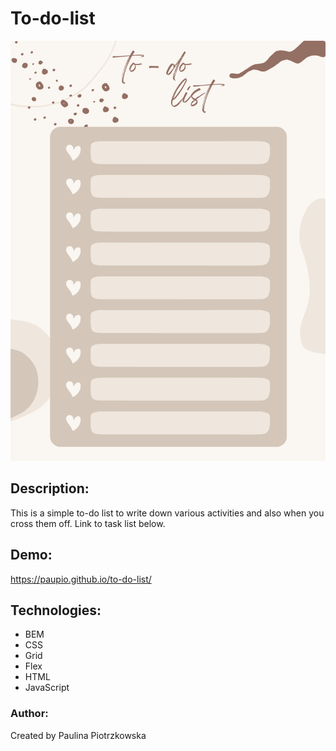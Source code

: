 ﻿# To-do-list

![Paulina](images/lista.png)

## Description:
   This is a simple to-do list to write down various activities and also when you cross them off.
   Link to task list below.

## Demo:
https://paupio.github.io/to-do-list/

## Technologies:
- BEM
- CSS
- Grid
- Flex
- HTML
- JavaScript

### Author:
Created by Paulina Piotrzkowska
